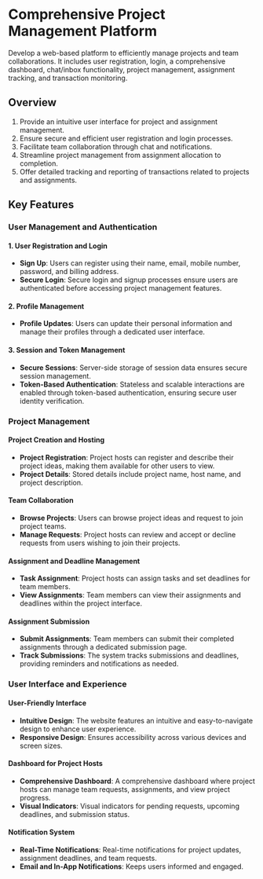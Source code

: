 # Comprehensive Project Management Platform
Develop a web-based platform to efficiently manage projects and team collaborations. It includes user registration, login, a comprehensive dashboard, chat/inbox functionality, project management, assignment tracking, and transaction monitoring.

 
## Overview
1. Provide an intuitive user interface for project and assignment management.
2. Ensure secure and efficient user registration and login processes.
3. Facilitate team collaboration through chat and notifications.
4. Streamline project management from assignment allocation to completion.
5. Offer detailed tracking and reporting of transactions related to projects and assignments.

## Key Features

### User Management and Authentication

#### 1. User Registration and Login
- **Sign Up**: Users can register using their name, email, mobile number, password, and billing address.
- **Secure Login**: Secure login and signup processes ensure users are authenticated before accessing project management features.

#### 2. Profile Management
- **Profile Updates**: Users can update their personal information and manage their profiles through a dedicated user interface.

#### 3. Session and Token Management
- **Secure Sessions**: Server-side storage of session data ensures secure session management.
- **Token-Based Authentication**: Stateless and scalable interactions are enabled through token-based authentication, ensuring secure user identity verification.

### Project Management

#### Project Creation and Hosting
- **Project Registration**: Project hosts can register and describe their project ideas, making them available for other users to view.
- **Project Details**: Stored details include project name, host name, and project description.

#### Team Collaboration
- **Browse Projects**: Users can browse project ideas and request to join project teams.
- **Manage Requests**: Project hosts can review and accept or decline requests from users wishing to join their projects.

#### Assignment and Deadline Management
- **Task Assignment**: Project hosts can assign tasks and set deadlines for team members.
- **View Assignments**: Team members can view their assignments and deadlines within the project interface.

#### Assignment Submission
- **Submit Assignments**: Team members can submit their completed assignments through a dedicated submission page.
- **Track Submissions**: The system tracks submissions and deadlines, providing reminders and notifications as needed.

### User Interface and Experience

#### User-Friendly Interface
- **Intuitive Design**: The website features an intuitive and easy-to-navigate design to enhance user experience.
- **Responsive Design**: Ensures accessibility across various devices and screen sizes.

#### Dashboard for Project Hosts
- **Comprehensive Dashboard**: A comprehensive dashboard where project hosts can manage team requests, assignments, and view project progress.
- **Visual Indicators**: Visual indicators for pending requests, upcoming deadlines, and submission status.

#### Notification System
- **Real-Time Notifications**: Real-time notifications for project updates, assignment deadlines, and team requests.
- **Email and In-App Notifications**: Keeps users informed and engaged.
